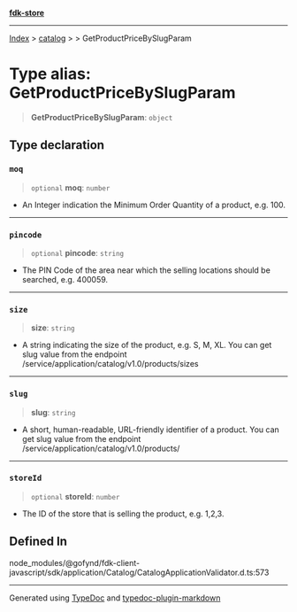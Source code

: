 [**fdk-store**](../../../README.md)
***

[Index](../../../API.md) > [catalog](../../README.md) > [<internal>](../README.md) > GetProductPriceBySlugParam

# Type alias: GetProductPriceBySlugParam

> **GetProductPriceBySlugParam**: `object`

## Type declaration

### `moq`

> `optional` **moq**: `number`

- An Integer indication the Minimum Order Quantity
of a product, e.g. 100.

***

### `pincode`

> `optional` **pincode**: `string`

- The PIN Code of the area near which the
selling locations should be searched, e.g. 400059.

***

### `size`

> **size**: `string`

- A string indicating the size of the product, e.g.
S, M, XL. You can get slug value from the endpoint
/service/application/catalog/v1.0/products/sizes

***

### `slug`

> **slug**: `string`

- A short, human-readable, URL-friendly identifier of
a product. You can get slug value from the endpoint
/service/application/catalog/v1.0/products/

***

### `storeId`

> `optional` **storeId**: `number`

- The ID of the store that is selling the
product, e.g. 1,2,3.

## Defined In

node\_modules/@gofynd/fdk-client-javascript/sdk/application/Catalog/CatalogApplicationValidator.d.ts:573

***
Generated using [TypeDoc](https://typedoc.org/) and [typedoc-plugin-markdown](https://www.npmjs.com/package/typedoc-plugin-markdown)
